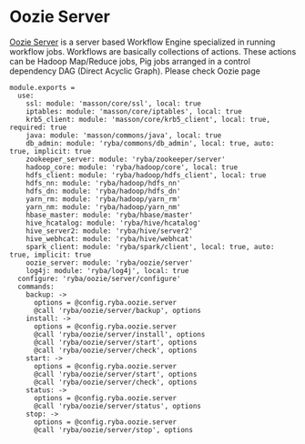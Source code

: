 
# Oozie Server

[Oozie Server][Oozie] is a server based Workflow Engine specialized in running workflow jobs.
Workflows are basically collections of actions.
These actions can be  Hadoop Map/Reduce jobs, Pig jobs arranged in a control dependency DAG (Direct Acyclic Graph).
Please check Oozie page

    module.exports =
      use:
        ssl: module: 'masson/core/ssl', local: true
        iptables: module: 'masson/core/iptables', local: true
        krb5_client: module: 'masson/core/krb5_client', local: true, required: true
        java: module: 'masson/commons/java', local: true
        db_admin: module: 'ryba/commons/db_admin', local: true, auto: true, implicit: true
        zookeeper_server: module: 'ryba/zookeeper/server'
        hadoop_core: module: 'ryba/hadoop/core', local: true
        hdfs_client: module: 'ryba/hadoop/hdfs_client', local: true
        hdfs_nn: module: 'ryba/hadoop/hdfs_nn'
        hdfs_dn: module: 'ryba/hadoop/hdfs_dn'
        yarn_rm: module: 'ryba/hadoop/yarn_rm'
        yarn_nm: module: 'ryba/hadoop/yarn_nm'
        hbase_master: module: 'ryba/hbase/master'
        hive_hcatalog: module: 'ryba/hive/hcatalog'
        hive_server2: module: 'ryba/hive/server2'
        hive_webhcat: module: 'ryba/hive/webhcat'
        spark_client: module: 'ryba/spark/client', local: true, auto: true, implicit: true
        oozie_server: module: 'ryba/oozie/server'
        log4j: module: 'ryba/log4j', local: true
      configure: 'ryba/oozie/server/configure'
      commands:
        backup: ->
          options = @config.ryba.oozie.server
          @call 'ryba/oozie/server/backup', options
        install: ->
          options = @config.ryba.oozie.server
          @call 'ryba/oozie/server/install', options
          @call 'ryba/oozie/server/start', options
          @call 'ryba/oozie/server/check', options
        start: ->
          options = @config.ryba.oozie.server
          @call 'ryba/oozie/server/start', options
          @call 'ryba/oozie/server/check', options
        status: ->
          options = @config.ryba.oozie.server
          @call 'ryba/oozie/server/status', options
        stop: ->
          options = @config.ryba.oozie.server
          @call 'ryba/oozie/server/stop', options

[Oozie]: https://oozie.apache.org/docs/3.1.3-incubating/index.html
